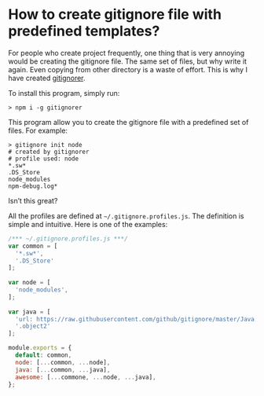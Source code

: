 # How to create gitignore file with predefined templates?
For people who create project frequently, one thing that is very annoying would be creating the gitignore file. The same set of files, but why write it again. Even copying from other directory is a waste of effort. This is why I have created [gitignorer](https://www.npmjs.com/package/gitignorer).

To install this program, simply run:
```
> npm i -g gitignorer
```

This program allow you to create the gitignore file with a predefined set of files. For example:

```
> gitignore init node
# created by gitignorer
# profile used: node
*.sw*
.DS_Store
node_modules
npm-debug.log*
```

Isn’t this great?

All the profiles are defined at `~/.gitignore.profiles.js`. The definition is simple and intuitive. Here is one of the examples:

```javascript
/*** ~/.gitignore.profiles.js ***/
var common = [
  '*.sw*',
  '.DS_Store'
];
 
var node = [
  'node_modules',
];
 
var java = [
  'url: https://raw.githubusercontent.com/github/gitignore/master/Java.gitignore',
  '.object2'
];

module.exports = {
  default: common,
  node: [...common, ...node],
  java: [...common, ...java],
  awesome: [...commone, ...node, ...java],
};
```
